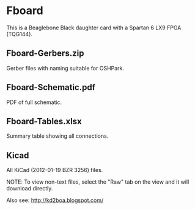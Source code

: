 
# Fboard
This is a Beaglebone Black daughter card with a Spartan 6 LX9 FPGA (TQG144).

## Fboard-Gerbers.zip
Gerber files with naming suitable for OSHPark.

## Fboard-Schematic.pdf
PDF of full schematic.

## Fboard-Tables.xlsx
Summary table showing all connections.

## Kicad
All KiCad (2012-01-19 BZR 3256) files.

NOTE: To view non-text files, select the "Raw" tab on the view and it will download directly.

Also see: http://kd2boa.blogspot.com/
